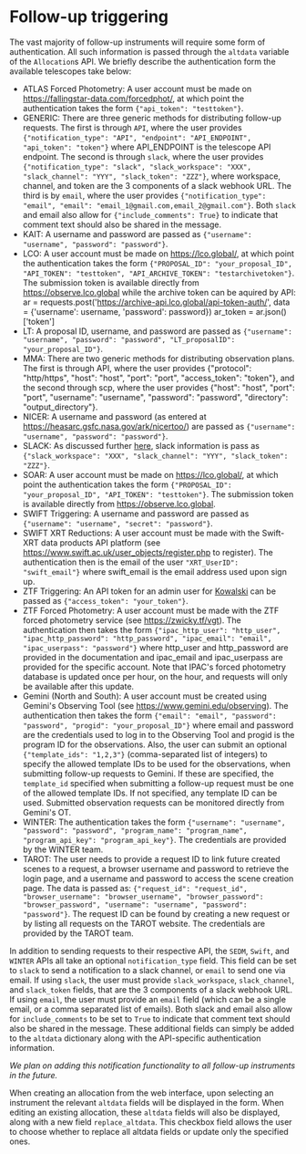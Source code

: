 # Follow-up triggering

The vast majority of follow-up instruments will require some form of authentication. All such information is passed through the `altdata` variable of the `Allocation`s API. We briefly describe the authentication form the available telescopes take below:

* ATLAS Forced Photometry: A user account must be made on https://fallingstar-data.com/forcedphot/, at which point the authentication takes the form `{"api_token": "testtoken"}`.
* GENERIC: There are three generic methods for distributing follow-up requests. The first is through `API`, where the user provides `{"notification_type": "API", "endpoint": "API_ENDPOINT", "api_token": "token"}` where API_ENDPOINT is the telescope API endpoint. The second is through `slack`, where the user provides `{"notification_type": "slack", "slack_workspace": "XXX", "slack_channel": "YYY", "slack_token": "ZZZ"}`, where workspace, channel, and token are the 3 components of a slack webhook URL.
 The third is by `email`, where the user provides `{"notification_type": "email", "email": "email_1@gmail.com,email_2@gmail.com"}`. Both `slack` and email also allow for `{"include_comments": True}` to indicate that comment text should also be shared in the message.
* KAIT: A username and password are passed as `{"username": "username", "password": "password"}`.
* LCO: A user account must be made on https://lco.global/, at which point the authentication takes the form `{"PROPOSAL_ID": "your_proposal_ID", "API_TOKEN": "testtoken", "API_ARCHIVE_TOKEN": "testarchivetoken"}`. The submission token is available directly from https://observe.lco.global while the archive token can be aquired by API:
ar = requests.post('https://archive-api.lco.global/api-token-auth/',
                       data = {'username': username, 'password': password})
ar_token = ar.json()['token']
* LT: A proposal ID, username, and password are passed as `{"username": "username", "password": "password", "LT_proposalID": "your_proposal_ID"}`.
* MMA: There are two generic methods for distributing observation plans. The first is through API, where the user provides {"protocol": "http/https", "host": "host", "port": "port", "access_token": "token"}, and the second through scp, where the user provides {"host": "host", "port": "port", "username": "username", "password": "password", "directory": "output_directory"}.
* NICER: A username and password (as entered at https://heasarc.gsfc.nasa.gov/ark/nicertoo/) are passed as `{"username": "username", "password": "password"}`.
* SLACK: As discussed further [here](./slack.html), slack information is pass as `{"slack_workspace": "XXX", "slack_channel": "YYY", "slack_token": "ZZZ"}`.
* SOAR: A user account must be made on https://lco.global/, at which point the authentication takes the form `{"PROPOSAL_ID": "your_proposal_ID", "API_TOKEN": "testtoken"}`. The submission token is available directly from https://observe.lco.global.
* SWIFT Triggering: A username and password are passed as `{"username": "username", "secret": "password"}`.
* SWIFT XRT Reductions: A user account must be made with the Swift-XRT data products API platform (see https://www.swift.ac.uk/user_objects/register.php to register). The authentication then is the email of the user `"XRT_UserID": "swift_email"}` where swift_email is the email address used upon sign up.
* ZTF Triggering: An API token for an admin user for [Kowalski](https://github.com/dmitryduev/kowalski) can be passed as `{"access_token": "your_token"}`.
* ZTF Forced Photometry: A user account must be made with the ZTF forced photometry service (see https://zwicky.tf/vgt). The authentication then takes the form `{"ipac_http_user": "http_user", "ipac_http_password": "http_password", "ipac_email": "email", "ipac_userpass": "password"}` where http_user and http_password are provided in the documentation and ipac_email and ipac_userpass are provided for the specific account. Note that IPAC's forced photometry database is updated once per hour, on the hour, and requests will only be available after this update.
* Gemini (North and South): A user account must be created using Gemini's Observing Tool (see https://www.gemini.edu/observing). The authentication then takes the form `{"email": "email", "password": "password", "progid": "your_proposal_ID"}` where email and password are the credentials used to log in to the Observing Tool and progid is the program ID for the observations. Also, the user can submit an optional `{"template_ids": "1,2,3"}` (comma-separated list of integers) to specify the allowed template IDs to be used for the observations, when submitting follow-up requests to Gemini. If these are specified, the `template_id` specified when submitting a follow-up request must be one of the allowed template IDs. If not specified, any template ID can be used. Submitted observation requests can be monitored directly from Gemini's OT.
* WINTER: The authentication takes the form `{"username": "username", "password": "password", "program_name": "program_name", "program_api_key": "program_api_key"}`. The credentials are provided by the WINTER team.
* TAROT: The user needs to provide a request ID to link future created scenes to a request, a browser username and password to retrieve the login page, and a username and password to access the scene creation page. The data is passed as: `{"request_id": "request_id", "browser_username": "browser_username", "browser_password": "browser_password", "username": "username", "password": "password"}`. The request ID can be found by creating a new request or by listing all requests on the TAROT website. The credentials are provided by the TAROT team.

In addition to sending requests to their respective API, the `SEDM`, `Swift`, and `WINTER` APIs all take an optional `notification_type` field. This field can be set to `slack` to send a notification to a slack channel, or `email` to send one via email. If using `slack`, the user must provide `slack_workspace`, `slack_channel`, and `slack_token` fields, that are the 3 components of a slack webhook URL. If using `email`, the user must provide an `email` field (which can be a single email, or a comma separated list of emails). Both slack and email also allow for `include_comments` to be set to `True` to indicate that comment text should also be shared in the message. These additional fields can simply be added to the `altdata` dictionary along with the API-specific authentication information.

*We plan on adding this notification functionality to all follow-up instruments in the future.*

When creating an allocation from the web interface, upon selecting an instrument the relevant `altdata` fields will be displayed in the form. When editing an existing allocation, these `altdata` fields will also be displayed, along with a new field `replace_altdata`. This checkbox field allows the user to choose whether to replace all altdata fields or update only the specified ones.

